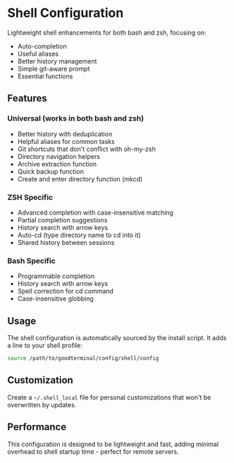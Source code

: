 # Shell Configuration

Lightweight shell enhancements for both bash and zsh, focusing on:
- Auto-completion
- Useful aliases
- Better history management
- Simple git-aware prompt
- Essential functions

## Features

### Universal (works in both bash and zsh)
- Better history with deduplication
- Helpful aliases for common tasks
- Git shortcuts that don't conflict with oh-my-zsh
- Directory navigation helpers
- Archive extraction function
- Quick backup function
- Create and enter directory function (mkcd)

### ZSH Specific
- Advanced completion with case-insensitive matching
- Partial completion suggestions
- History search with arrow keys
- Auto-cd (type directory name to cd into it)
- Shared history between sessions

### Bash Specific
- Programmable completion
- History search with arrow keys
- Spell correction for cd command
- Case-insensitive globbing

## Usage

The shell configuration is automatically sourced by the install script. It adds a line to your shell profile:

```bash
source /path/to/goodterminal/config/shell/config
```

## Customization

Create a `~/.shell_local` file for personal customizations that won't be overwritten by updates.

## Performance

This configuration is designed to be lightweight and fast, adding minimal overhead to shell startup time - perfect for remote servers.
